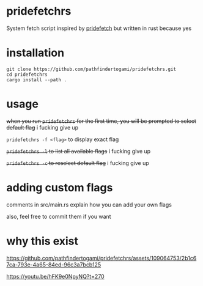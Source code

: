 # pridefetchrs
System fetch script inspired by [pridefetch](https://github.com/SpyHoodle/pridefetch) but written in rust because yes
# installation
```
git clone https://github.com/pathfindertogami/pridefetchrs.git
cd pridefetchrs
cargo install --path .
```
# usage
~~when you run `pridefetchrs` for the first time, you will be prompted to select default flag~~ i fucking give up

`pridefetchrs -f <flag>` to display exact flag

~~`pridefetchrs -l` to list all available flags~~ i fucking give up

~~`pridefetchrs -c` to reselect default flag~~ i fucking give up

# adding custom flags

comments in src/main.rs explain how you can add your own flags

also, feel free to commit them if you want

# why this exist
  
https://github.com/pathfindertogami/pridefetchrs/assets/109064753/2b1c67ca-793e-4a65-84ed-96c3a7bcb125

https://youtu.be/hFK9e0NpyNQ?t=270






<!-- альтернативное название: pidorustfetch -->
